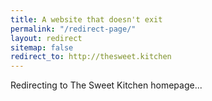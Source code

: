 ```yaml
---
title: A website that doesn't exit
permalink: "/redirect-page/"
layout: redirect
sitemap: false
redirect_to: http://thesweet.kitchen
---
```


Redirecting to The Sweet Kitchen homepage...
